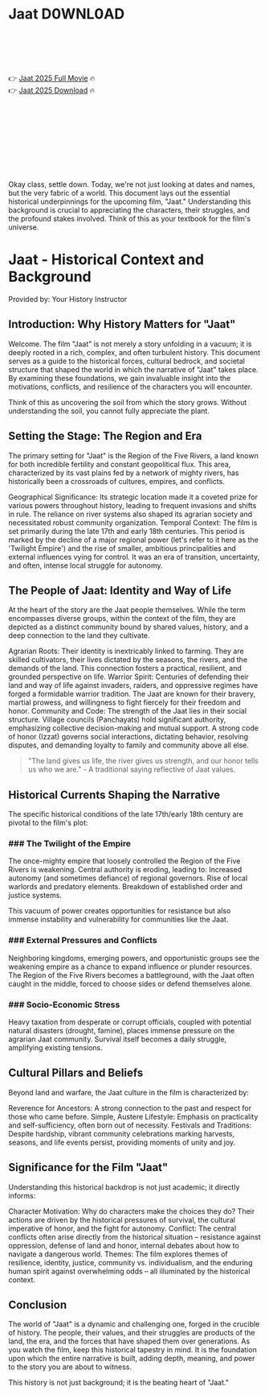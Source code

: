 # Jaat D0WNL0AD

<br><br><br><br>


👉 <a href="https://Richard-sledfoterbper1975.github.io/iokpcyalgg/">Jaat 2025 Full Movie</a> 🔥
<br>
👉 <a href="https://Richard-sledfoterbper1975.github.io/iokpcyalgg/">Jaat 2025 Download</a> 🔥


<br><br><br><br><br><br><br><br>


Okay class, settle down. Today, we're not just looking at dates and names, but the very fabric of a world. This document lays out the essential historical underpinnings for the upcoming film, "Jaat." Understanding this background is crucial to appreciating the characters, their struggles, and the profound stakes involved. Think of this as your textbook for the film's universe.



# Jaat - Historical Context and Background

Provided by: Your History Instructor

## Introduction: Why History Matters for "Jaat"

Welcome. The film "Jaat" is not merely a story unfolding in a vacuum; it is deeply rooted in a rich, complex, and often turbulent history. This document serves as a guide to the historical forces, cultural bedrock, and societal structure that shaped the world in which the narrative of "Jaat" takes place. By examining these foundations, we gain invaluable insight into the motivations, conflicts, and resilience of the characters you will encounter.

Think of this as uncovering the soil from which the story grows. Without understanding the soil, you cannot fully appreciate the plant.

## Setting the Stage: The Region and Era

The primary setting for "Jaat" is the Region of the Five Rivers, a land known for both incredible fertility and constant geopolitical flux. This area, characterized by its vast plains fed by a network of mighty rivers, has historically been a crossroads of cultures, empires, and conflicts.

   Geographical Significance: Its strategic location made it a coveted prize for various powers throughout history, leading to frequent invasions and shifts in rule. The reliance on river systems also shaped its agrarian society and necessitated robust community organization.
   Temporal Context: The film is set primarily during the late 17th and early 18th centuries. This period is marked by the decline of a major regional power (let's refer to it here as the 'Twilight Empire') and the rise of smaller, ambitious principalities and external influences vying for control. It was an era of transition, uncertainty, and often, intense local struggle for autonomy.

## The People of Jaat: Identity and Way of Life

At the heart of the story are the Jaat people themselves. While the term encompasses diverse groups, within the context of the film, they are depicted as a distinct community bound by shared values, history, and a deep connection to the land they cultivate.

   Agrarian Roots: Their identity is inextricably linked to farming. They are skilled cultivators, their lives dictated by the seasons, the rivers, and the demands of the land. This connection fosters a practical, resilient, and grounded perspective on life.
   Warrior Spirit: Centuries of defending their land and way of life against invaders, raiders, and oppressive regimes have forged a formidable warrior tradition. The Jaat are known for their bravery, martial prowess, and willingness to fight fiercely for their freedom and honor.
   Community and Code: The strength of the Jaat lies in their social structure. Village councils (Panchayats) hold significant authority, emphasizing collective decision-making and mutual support. A strong code of honor (Izzat) governs social interactions, dictating behavior, resolving disputes, and demanding loyalty to family and community above all else.

> "The land gives us life, the river gives us strength, and our honor tells us who we are." - A traditional saying reflective of Jaat values.

## Historical Currents Shaping the Narrative

The specific historical conditions of the late 17th/early 18th century are pivotal to the film's plot:

### ### The Twilight of the Empire

The once-mighty empire that loosely controlled the Region of the Five Rivers is weakening. Central authority is eroding, leading to:
   Increased autonomy (and sometimes defiance) of regional governors.
   Rise of local warlords and predatory elements.
   Breakdown of established order and justice systems.

This vacuum of power creates opportunities for resistance but also immense instability and vulnerability for communities like the Jaat.

### ### External Pressures and Conflicts

Neighboring kingdoms, emerging powers, and opportunistic groups see the weakening empire as a chance to expand influence or plunder resources. The Region of the Five Rivers becomes a battleground, with the Jaat often caught in the middle, forced to choose sides or defend themselves alone.

### ### Socio-Economic Stress

Heavy taxation from desperate or corrupt officials, coupled with potential natural disasters (drought, famine), places immense pressure on the agrarian Jaat community. Survival itself becomes a daily struggle, amplifying existing tensions.

## Cultural Pillars and Beliefs

Beyond land and warfare, the Jaat culture in the film is characterized by:

   Reverence for Ancestors: A strong connection to the past and respect for those who came before.
   Simple, Austere Lifestyle: Emphasis on practicality and self-sufficiency, often born out of necessity.
   Festivals and Traditions: Despite hardship, vibrant community celebrations marking harvests, seasons, and life events persist, providing moments of unity and joy.

## Significance for the Film "Jaat"

Understanding this historical backdrop is not just academic; it directly informs:

   Character Motivation: Why do characters make the choices they do? Their actions are driven by the historical pressures of survival, the cultural imperative of honor, and the fight for autonomy.
   Conflict: The central conflicts often arise directly from the historical situation – resistance against oppression, defense of land and honor, internal debates about how to navigate a dangerous world.
   Themes: The film explores themes of resilience, identity, justice, community vs. individualism, and the enduring human spirit against overwhelming odds – all illuminated by the historical context.

## Conclusion

The world of "Jaat" is a dynamic and challenging one, forged in the crucible of history. The people, their values, and their struggles are products of the land, the era, and the forces that have shaped them over generations. As you watch the film, keep this historical tapestry in mind. It is the foundation upon which the entire narrative is built, adding depth, meaning, and power to the story you are about to witness.

This history is not just background; it is the beating heart of "Jaat."



